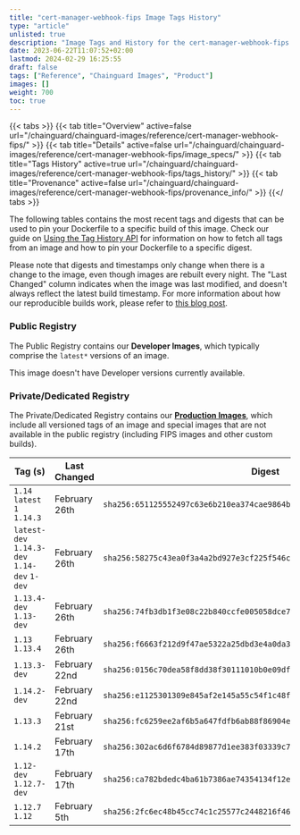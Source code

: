 ```yaml
---
title: "cert-manager-webhook-fips Image Tags History"
type: "article"
unlisted: true
description: "Image Tags and History for the cert-manager-webhook-fips Chainguard Image"
date: 2023-06-22T11:07:52+02:00
lastmod: 2024-02-29 16:25:55
draft: false
tags: ["Reference", "Chainguard Images", "Product"]
images: []
weight: 700
toc: true
---
```


{{< tabs >}}
{{< tab title="Overview" active=false url="/chainguard/chainguard-images/reference/cert-manager-webhook-fips/" >}}
{{< tab title="Details" active=false url="/chainguard/chainguard-images/reference/cert-manager-webhook-fips/image_specs/" >}}
{{< tab title="Tags History" active=true url="/chainguard/chainguard-images/reference/cert-manager-webhook-fips/tags_history/" >}}
{{< tab title="Provenance" active=false url="/chainguard/chainguard-images/reference/cert-manager-webhook-fips/provenance_info/" >}}
{{</ tabs >}}

The following tables contains the most recent tags and digests that can be used to pin your Dockerfile to a specific build of this image. Check our guide on [Using the Tag History API](/chainguard/chainguard-images/using-the-tag-history-api/) for information on how to fetch all tags from an image and how to pin your Dockerfile to a specific digest.

Please note that digests and timestamps only change when there is a change to the image, even though images are rebuilt every night. The "Last Changed" column indicates when the image was last modified, and doesn't always reflect the latest build timestamp. For more information about how our reproducible builds work, please refer to [this blog post](https://www.chainguard.dev/unchained/reproducing-chainguards-reproducible-image-builds).

### Public Registry
The Public Registry contains our **Developer Images**, which typically comprise the `latest*` versions of an image.

This image doesn't have Developer versions currently available.

### Private/Dedicated Registry
The Private/Dedicated Registry contains our **[Production Images](https://www.chainguard.dev/chainguard-images)**, which include all versioned tags of an image and special images that are not available in the public registry (including FIPS images and other custom builds).

| Tag (s)                                       | Last Changed  | Digest                                                                    |
|-----------------------------------------------|---------------|---------------------------------------------------------------------------|
|  `1.14` `latest` `1` `1.14.3`                 | February 26th | `sha256:651125552497c63e6b210ea374cae9864b0d675b608cca8cc74d43a88bc070c2` |
|  `latest-dev` `1.14.3-dev` `1.14-dev` `1-dev` | February 26th | `sha256:58275c43ea0f3a4a2bd927e3cf225f546cfb30a692c5d55f77c8982f2abaa205` |
|  `1.13.4-dev` `1.13-dev`                      | February 26th | `sha256:74fb3db1f3e08c22b840ccfe005058dce7e1b7b73433e8d45cd3b881d303a4c2` |
|  `1.13` `1.13.4`                              | February 26th | `sha256:f6663f212d9f47ae5322a25dbd3e4a0da3bd56049942066f695395f9195ed1b9` |
|  `1.13.3-dev`                                 | February 22nd | `sha256:0156c70dea58f8dd38f30111010b0e09df1beab59f9031e955157d513380134f` |
|  `1.14.2-dev`                                 | February 22nd | `sha256:e1125301309e845af2e145a55c54f1c48fa10d40d5806bc38c283e058481b470` |
|  `1.13.3`                                     | February 21st | `sha256:fc6259ee2af6b5a647fdfb6ab88f86904e35fee0da0abc1f816fe9f5c899f7be` |
|  `1.14.2`                                     | February 17th | `sha256:302ac6d6f6784d89877d1ee383f03339c70831aa1aedad016c98f9d3d0775a64` |
|  `1.12-dev` `1.12.7-dev`                      | February 17th | `sha256:ca782bdedc4ba61b7386ae74354134f12e469261e4aaef2434da156036c8f7dc` |
|  `1.12.7` `1.12`                              | February 5th  | `sha256:2fc6ec48b45cc74c1c25577c2448216f46f5e1a7805bbf0fcfe99969538bc32d` |

